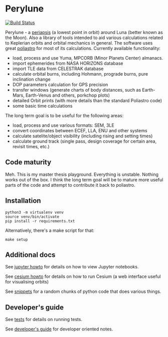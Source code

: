 # Perylune

[![Build Status](https://travis-ci.com/tomaszmrugalski/perylune.svg?branch=master)](https://travis-ci.com/tomaszmrugalski/perylune)

Perylune - a [periapsis](https://en.wikipedia.org/wiki/Apsis) (a lowest point in orbit) around Luna (better known as the Moon). Also a library of tools intended to aid various calculations related to Keplerian orbits and orbital mechanics in general. The software uses great [poliastro](https://github.com/poliastro/poliastro) for most of its calculations. Currently available functionality:

- load, process and use Yuma, MPCORB (Minor Planets Center) almanacs.
- import ephemerides from NASA HORIZONS database
- import TLE data from CELESTRAK database
- calculate orbital burns, including Hohmann, prograde burns, pure inclination change
- DOP parameters calculation for GPS precision
- transfer windows (generate charts of body distances, such as Earth-Mars, Earth-Venus and others, porkchop plots)
- detailed Orbit prints (with more details than the standard Poliastro code)
- some basic time calculations

The long term goal is to be useful for the following areas:

- load, process and use various formats: SEM, 3LE
- convert coordinates between ECEF, LLA, ENU and other systems
- calculate satelite/object visibility (including rising and setting times)
- calculate ground track (single pass, design coverage for certain area, revisit times, etc.)

## Code maturity

Meh. This is my master thesis playground. Everything is unstable. Nothing works out of the box. I think the long term goal will be to mature more useful parts of the code and attempt to contribute it back to poliastro.

## Installation

```
python3 -m virtualenv venv
source venv/bin/activate
pip install -r requirements.txt
```

Alternatively, there's a make script for that:
```
make setup
```

## Additional docs

See [jupyter howto](doc/jupyter.md) for details on how to view Jupyter notebooks.

See [cesium howto](doc/cesium.md) for details on how to run Cesium (a web interface useful for visualising orbits)

See [snippets](doc/snippets.md) for a random chunks of python code that does various things.

## Developer's guide

See [tests](doc/tests.md) for details on running tests.

See [developer's guide](doc/devel.md) for developer oriented notes.
